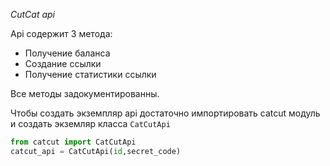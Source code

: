 _CutCat api_

Api содержит 3 метода:
- Получение баланса
- Создание ссылки
- Получение статистики ссылки

Все методы задокументированны.

Чтобы создать экземпляр api достаточно импортировать catcut модуль и создать экземляр класса ```CatCutApi```

```python
from catcut import CatCutApi
catcut_api = CatCutApi(id,secret_code)
```